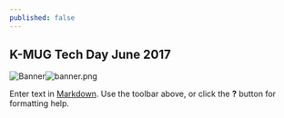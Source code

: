 ```yaml
---
published: false
---
```

## K-MUG Tech Day June 2017

![Banner]({{site.baseurl}}/_posts/banner.png)![banner.png]({{site.baseurl}}/_posts/banner.png)


Enter text in [Markdown](http://daringfireball.net/projects/markdown/). Use the toolbar above, or click the **?** button for formatting help.
